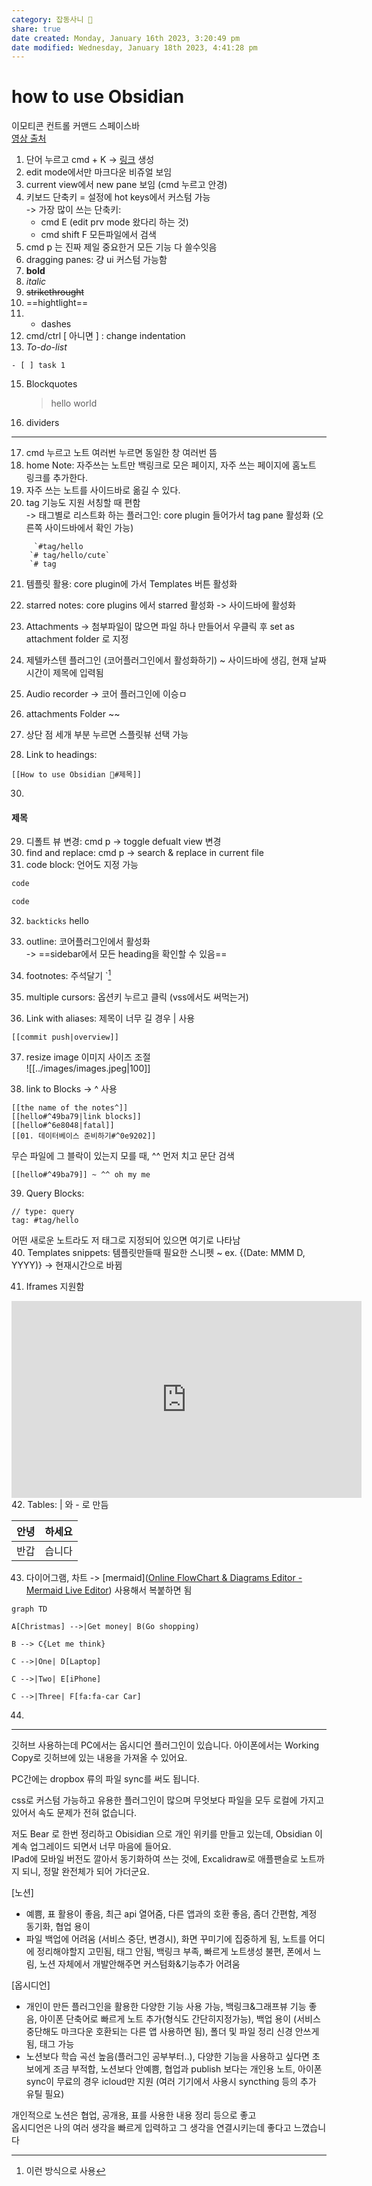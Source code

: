```yaml
---  
category: 잡동사니 🧸  
share: true  
date created: Monday, January 16th 2023, 3:20:49 pm  
date modified: Wednesday, January 18th 2023, 4:41:28 pm  
---  
```

# how to use Obsidian   
이모티콘 컨트롤 커맨드 스페이스바   
[영상 출처](https://youtu.be/wKNWMBeGCuU)  
1. 단어 누르고 cmd + K -> [링크]() 생성   
2. edit mode에서만 마크다운 비쥬얼 보임  
3. current view에서 new pane 보임 (cmd 누르고 안경)  
4. 키보드 단축키 = 설정에 hot keys에서 커스텀 가능  
	->  가장 많이 쓰는 단축키:   
	- cmd E (edit prv mode 왔다리 하는 것)  
	- cmd shift F 모든파일에서 검색  
5. cmd p 는 진짜 제일 중요한거 모든 기능 다 쓸수잇음  
6. dragging panes: 걍 ui 커스텀 가능함  
7. **bold**  
8. *italic*  
9. ~~strikethrought~~  
10. ==hightlight==  
11. - dashes  
12. cmd/ctrl [ 아니면 ] : change indentation  
13. *To-do-list*  
```  
- [ ] task 1  
```  
15. Blockquotes  
	> hello world  
15. dividers  
---  
17. cmd 누르고 노트 여러번 누르면 동일한 창 여러번 뜸  
18. home Note: 자주쓰는 노트만 백링크로 모은 페이지, 자주 쓰는 페이지에 홈노트 링크를 추가한다.  
19. 자주 쓰는 노트를 사이드바로 옮길 수 있다.  
20. tag 기능도 지원 서칭할 때 편함  
	-> 태그별로 리스트화 하는 플러그인: core plugin 들어가서 tag pane 활성화 (오른쪽 사이드바에서 확인 가능)  
```  
	 `#tag/hello  
	`# tag/hello/cute`  
	`# tag  
```  
21. 템플릿 활용: core plugin에 가서 Templates 버튼 활성화  
22. starred notes: core plugins 에서 starred 활성화 -> 사이드바에 활성화  
23. Attachments -> 첨부파일이 많으면 파일 하나 만들어서 우클릭 후 set as attachment folder 로 지정  
24. 제텔카스텐 플러그인 (코어플러그인에서 활성화하기) ~ 사이드바에 생김, 현재 날짜 시간이 제목에 입력됨  
25. Audio recorder -> 코어 플러그인에 이승ㅁ  
26. attachments Folder ~~  
27. 상단 점 세개 부분 누르면 스플릿뷰 선택 가능  
  
28. Link to headings:   
```  
[[How to use Obsidian 🧸#제목]]  
```  
30.   
  
#### 제목  
29. 디폴트 뷰 변경: cmd p -> toggle defualt view 변경  
30. find and replace: cmd p -> search & replace in current file  
31. code block: 언어도 지정 가능  
```py  
code  
```  
  
```js  
code  
```  
32. `backticks` hello  
33. outline: 코어플러그인에서 활성화   
-> ==sidebar에서 모든 heading을 확인할 수 있음==  
34. footnotes: 주석달기 `[^1]  
  
36. multiple cursors: 옵션키 누르고 클릭 (vss에서도 써먹는거)  
37. Link with aliases: 제목이 너무 길 경우 | 사용  
```  
[[commit push|overview]]  
```  
  
37. resize image 이미지 사이즈 조절  
![[../images/images.jpeg|100]]  
  
38. link to Blocks -> ^ 사용  
```shell  
[[the name of the notes^]]  
[[hello#^49ba79|link blocks]]  
[[hello#^6e8048|fatal]]  
[[01. 데이터베이스 준비하기#^0e9202]]  
```  
무슨 파일에 그 블락이 있는지 모를 때, ^^ 먼저 치고 문단 검색  
```  
[[hello#^49ba79]] ~ ^^ oh my me  
```  
  
39. Query Blocks:   
```   
// type: query  
tag: #tag/hello   
```  
어떤 새로운 노트라도 저 태그로 지정되어 있으면 여기로 나타남   
40. Templates snippets: 템플릿만들때 필요한 스니펫 ~ ex. {(Date: MMM D, YYYY)} -> 현재시간으로 바뀜  
  
41. Iframes 지원함  
<iframe width="560" height="315" src="https://www.youtube.com/embed/wKNWMBeGCuU" title="YouTube video player" frameborder="0" allow="accelerometer; autoplay; clipboard-write; encrypted-media; gyroscope; picture-in-picture" allowfullscreen></iframe>  
42. Tables: | 와 - 로 만듬  
   
안녕 | 하세요  
----|------  
반갑 | 습니다  
  
43.   다이어그램, 차트 -> [mermaid]([Online FlowChart & Diagrams Editor - Mermaid Live Editor](https://mermaid.live/edit#pako:eNpVkE1qw0AMha8itEohvoAXhcZOsgmk0Ow8WQiPnBmS-WEsU4Ltu3ccU2i1kt77nhAasQ2ascRbomjgUisPuT6ayiTbi6P-CkXxPh1ZwAXPzwl2m2OA3oQYrb-9rfxugaAaTwvGIMb6-7xa1St_9jxB3ZwoSojXv87lO0ywb-ynyev_OyZxTh2ajsqOipYSVJReCG7RcXJkdT59XBSFYtixwjK3mjsaHqJQ-TmjQ9QkvNdWQsJS0sBbpEHC19O3v_PK1JbyI9wqzj8k-lxH)) 사용해서 복붙하면 됨  
```mermaid  
graph TD  
  
A[Christmas] -->|Get money| B(Go shopping)  
  
B --> C{Let me think}  
  
C -->|One| D[Laptop]  
  
C -->|Two| E[iPhone]  
  
C -->|Three| F[fa:fa-car Car]  
```  
  
  
44.   
---  
깃허브 사용하는데 PC에서는 옵시디언 플러그인이 있습니다. 아이폰에서는 Working Copy로 깃허브에 있는 내용을 가져올 수 있어요.    
    
PC간에는 dropbox 류의 파일 sync를 써도 됩니다.    
    
css로 커스텀 가능하고 유용한 플러그인이 많으며 무엇보다 파일을 모두 로컬에 가지고 있어서 속도 문제가 전혀 없습니다.  
  
저도 Bear 로 한번 정리하고 Obisidian 으로 개인 위키를 만들고 있는데, Obsidian 이 계속 업그레이드 되면서 너무 마음에 들어요.    
IPad에 모바일 버전도 깔아서 동기화하여 쓰는 것에, Excalidraw로 애플팬슬로 노트까지 되니, 정말 완전체가 되어 가더군요.  
  
  
  
  
  
[노션]    
- 예쁨, 표 활용이 좋음, 최근 api 열어줌, 다른 앱과의 호환 좋음, 좀더 간편함, 계정 동기화, 협업 용이    
- 파일 백업에 어려움 (서비스 중단, 변경시), 화면 꾸미기에 집중하게 됨, 노트를 어디에 정리해야할지 고민됨, 태그 안됨, 백링크 부족, 빠르게 노트생성 불편, 폰에서 느림, 노션 자체에서 개발안해주면 커스텀화&기능추가 어려움    
    
[옵시디언]    
- 개인이 만든 플러그인을 활용한 다양한 기능 사용 가능, 백링크&그래프뷰 기능 좋음, 아이폰 단축어로 빠르게 노트 추가(형식도 간단히지정가능), 백업 용이 (서비스 중단해도 마크다운 호환되는 다른 앱 사용하면 됨), 폴더 및 파일 정리 신경 안쓰게 됨, 태그 가능    
- 노션보다 학습 곡선 높음(플러그인 공부부터..), 다양한 기능을 사용하고 싶다면 초보에게 조금 부적합, 노션보다 안예쁨, 협업과 publish 보다는 개인용 노트, 아이폰 sync이 무료의 경우 icloud만 지원 (여러 기기에서 사용시 syncthing 등의 추가 유틸 필요)    
    
개인적으로 노션은 협업, 공개용, 표를 사용한 내용 정리 등으로 좋고    
옵시디언은 나의 여러 생각을 빠르게 입력하고 그 생각을 연결시키는데 좋다고 느꼈습니다  
  
[^1]: 이런 방식으로 사용